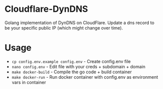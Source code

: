 # Cloudflare-DynDNS

Golang implementation of DynDNS on CloudFlare.  Update a dns record to be your specific public IP (which might change over time).

# Usage

  - `cp config.env.example config.env` - Create config.env file
  - `nano config.env` - Edit file with your creds + subdomain + domain
  - `make docker-build` - Compile the go code + build container
  - `make docker-run` - Run docker container with config.env as environment vars in container


